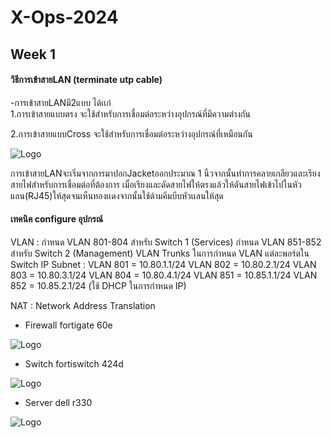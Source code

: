 # X-Ops-2024
## Week 1
#### วิธีการเข้าสายLAN (terminate utp cable)
 -การเข้าสายLANมี2แบบ ได้เเก่  
1.การเข้าสายแบบตรง จะใช้สำหรับการเชื่อมต่อระหว่างอุปกรณ์ที่มีความต่างกัน

2.การเข้าสายแบบCross จะใช้สำหรับการเชื่อมต่อระหว่างอุปกรณ์ที่เหมือนกัน

![Logo](https://miro.medium.com/v2/resize:fit:4800/format:webp/1*hs8cEVxLXEgXdfM3h81BMw.png)


การเข้าสายLANจะเริ่มจากการมาปอกJacketออกประมาณ 1 นิ้วจากนั้นทำการคลายเกลียวและเรียงสายไฟสำหรับการเชื่อมต่อที่ต้องการ เมื่อเรียงและดัดสายไฟให้ตรงแล้วให้ดันสายไฟเข้าไปในหัวแลน(RJ45)ให้สุดจนเห็นทองเเดงจากนั้นใช้ด้ามคีมบีบหัวเเลนให้สุด

####  เทคนิค configure อุปกรณ์ 
VLAN :
กำหนด VLAN 801-804 สำหรับ Switch 1 (Services)
กำหนด VLAN 851-852 สำหรับ Switch 2 (Management)
VLAN Trunks ในการกำหนด VLAN แต่ละพอร์ตใน Switch
IP Subnet :
VLAN 801 = 10.80.1.1/24
VLAN 802 = 10.80.2.1/24
VLAN 803 = 10.80.3.1/24
VLAN 804 = 10.80.4.1/24
VLAN 851 = 10.85.1.1/24
VLAN 852 = 10.85.2.1/24
(ใช้ DHCP ในการกำหนด IP)

NAT : Network Address Translation

- Firewall fortigate 60e

![Logo](https://www.tbpgroup.com/wp-content/uploads/2018/05/fortigate-60e-500x400.png)

- Switch fortiswitch 424d
  
![Logo](https://encrypted-tbn0.gstatic.com/images?q=tbn:ANd9GcTRK8DUjqK0NHeot6dOj2PprkFROuugANzQ2SENCfRYWOMQENSyrMqPOEm7T1Kk2nGONQ&usqp=CAU)

- Server dell r330

![Logo](https://media.xbyte.com/cdn-cgi/image/width=500,height=320,format=auto,fit=scale-down/servers/Dell-PowerEdge-R330-Server_01.png)


